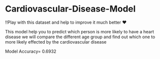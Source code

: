 # Cardiovascular-Disease-Model

!!Play with this dataset and help to improve it much better ❤

This model help you to predict which person is more likely to have a heart disease
we will compare the different age group and find out which one to more likely effected by the cardiovascular disease

Model Accuracy= 0.6932



